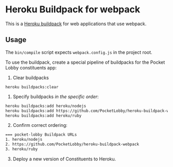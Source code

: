 # Heroku Buildpack for webpack

This is a [Heroku buildpack](http://devcenter.heroku.com/articles/buildpacks) for web applications that use webpack.

## Usage

The `bin/compile` script expects `webpack.config.js` in the project root. 

To use the buildpack, create a special pipeline of buildpacks for the Pocket Lobby constituents app:

1. Clear buildpacks

`heroku buildpacks:clear`

1. Specify buildpacks _in the specific order_:

```bash
heroku buildpacks:add heroku/nodejs
heroku buildpacks:add https://github.com/PocketLobby/heroku-buildpack-webpack
heroku buildpacks:add heroku/ruby
```

2. Confirm correct ordering:

```bash
=== pocket-lobby Buildpack URLs
1. heroku/nodejs
2. https://github.com/PocketLobby/heroku-buildpack-webpack
3. heroku/ruby
```

3. Deploy a new version of Constituents to Heroku.
